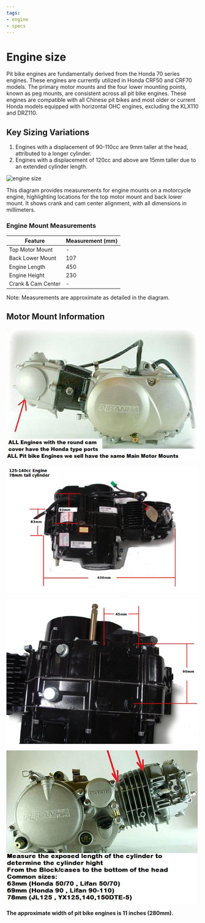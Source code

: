 ```yaml
---
tags:
- engine
- specs
---
```


# Engine size

Pit bike engines are fundamentally derived from the Honda 70 series engines. These engines are currently utilized in Honda CRF50 and CRF70 models. The primary motor mounts and the four lower mounting points, known as peg mounts, are consistent across all pit bike engines. These engines are compatible with all Chinese pit bikes and most older or current Honda models equipped with horizontal OHC engines, excluding the KLX110 and DRZ110.

## Key Sizing Variations

1. Engines with a displacement of 90-110cc are 9mm taller at the head, attributed to a longer cylinder.
2. Engines with a displacement of 120cc and above are 15mm taller due to an extended cylinder length.

![engine size](../../static/img/pitbikeenginesize.png "engine size")

This diagram provides measurements for engine mounts on a motorcycle engine, highlighting locations for the top motor mount and back lower mount. It shows crank and cam center alignment, with all dimensions in millimeters.

### Engine Mount Measurements

| Feature              | Measurement (mm) |
|----------------------|------------------|
| Top Motor Mount      | -                |
| Back Lower Mount     | 107              |
| Engine Length        | 450              |
| Engine Height        | 230              |
| Crank & Cam Center   | -                |

Note: Measurements are approximate as detailed in the diagram.

## Motor Mount Information

![Motor Mount](../../static/img/90CC.JPG)

![Top View](../../static/img/topview_pitbike_motor_size.jpg)

![Bottom View](../../static/img/Bottom_Pitbike_motor_sizing.jpg)

![Cylinder Length](../../static/img/PIRANHA150ccPITBIKEENGIN_1.jpg)

**The approximate width of pit bike engines is 11 inches (280mm).**
